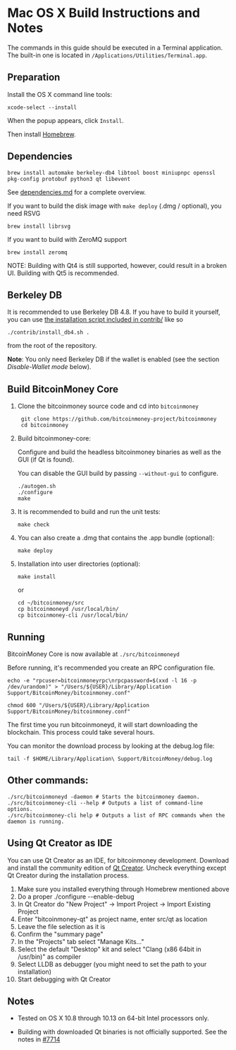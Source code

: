 Mac OS X Build Instructions and Notes
====================================
The commands in this guide should be executed in a Terminal application.
The built-in one is located in `/Applications/Utilities/Terminal.app`.

Preparation
-----------
Install the OS X command line tools:

`xcode-select --install`

When the popup appears, click `Install`.

Then install [Homebrew](https://brew.sh).

Dependencies
----------------------

    brew install automake berkeley-db4 libtool boost miniupnpc openssl pkg-config protobuf python3 qt libevent

See [dependencies.md](dependencies.md) for a complete overview.

If you want to build the disk image with `make deploy` (.dmg / optional), you need RSVG

    brew install librsvg

If you want to build with ZeroMQ support
    
    brew install zeromq

NOTE: Building with Qt4 is still supported, however, could result in a broken UI. Building with Qt5 is recommended.

Berkeley DB
-----------
It is recommended to use Berkeley DB 4.8. If you have to build it yourself,
you can use [the installation script included in contrib/](/contrib/install_db4.sh)
like so

```shell
./contrib/install_db4.sh .
```

from the root of the repository.

**Note**: You only need Berkeley DB if the wallet is enabled (see the section *Disable-Wallet mode* below).

Build BitcoinMoney Core
------------------------

1. Clone the bitcoinmoney source code and cd into `bitcoinmoney`

        git clone https://github.com/bitcoinmoney-project/bitcoinmoney
        cd bitcoinmoney

2.  Build bitcoinmoney-core:

    Configure and build the headless bitcoinmoney binaries as well as the GUI (if Qt is found).

    You can disable the GUI build by passing `--without-gui` to configure.

        ./autogen.sh
        ./configure
        make

3.  It is recommended to build and run the unit tests:

        make check

4.  You can also create a .dmg that contains the .app bundle (optional):

        make deploy

5.  Installation into user directories (optional):

        make install

    or

        cd ~/bitcoinmoney/src
        cp bitcoinmoneyd /usr/local/bin/
        cp bitcoinmoney-cli /usr/local/bin/

Running
-------

BitcoinMoney Core is now available at `./src/bitcoinmoneyd`

Before running, it's recommended you create an RPC configuration file.

    echo -e "rpcuser=bitcoinmoneyrpc\nrpcpassword=$(xxd -l 16 -p /dev/urandom)" > "/Users/${USER}/Library/Application Support/BitcoinMoney/bitcoinmoney.conf"

    chmod 600 "/Users/${USER}/Library/Application Support/BitcoinMoney/bitcoinmoney.conf"

The first time you run bitcoinmoneyd, it will start downloading the blockchain. This process could take several hours.

You can monitor the download process by looking at the debug.log file:

    tail -f $HOME/Library/Application\ Support/BitcoinMoney/debug.log

Other commands:
-------

    ./src/bitcoinmoneyd -daemon # Starts the bitcoinmoney daemon.
    ./src/bitcoinmoney-cli --help # Outputs a list of command-line options.
    ./src/bitcoinmoney-cli help # Outputs a list of RPC commands when the daemon is running.

Using Qt Creator as IDE
------------------------
You can use Qt Creator as an IDE, for bitcoinmoney development.
Download and install the community edition of [Qt Creator](https://www.qt.io/download/).
Uncheck everything except Qt Creator during the installation process.

1. Make sure you installed everything through Homebrew mentioned above
2. Do a proper ./configure --enable-debug
3. In Qt Creator do "New Project" -> Import Project -> Import Existing Project
4. Enter "bitcoinmoney-qt" as project name, enter src/qt as location
5. Leave the file selection as it is
6. Confirm the "summary page"
7. In the "Projects" tab select "Manage Kits..."
8. Select the default "Desktop" kit and select "Clang (x86 64bit in /usr/bin)" as compiler
9. Select LLDB as debugger (you might need to set the path to your installation)
10. Start debugging with Qt Creator

Notes
-----

* Tested on OS X 10.8 through 10.13 on 64-bit Intel processors only.

* Building with downloaded Qt binaries is not officially supported. See the notes in [#7714](https://github.com/bitcoin/bitcoin/issues/7714)

